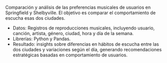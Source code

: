 Comparación y análisis de las preferencias musicales de usuarios en Springfield y Shelbyville. El objetivo es comparar el comportamiento de escucha esas dos ciudades.

- Datos: Registros de reproducciones musicales, incluyendo usuario, canción, artista, género, ciudad, hora y día de la semana.
- Librerías: Python y Pandas.
- Resultado: insights sobre diferencias en hábitos de escucha entre las dos ciudades y variaciones según el día, generando recomendaciones estratégicas basadas en comportamiento de usuarios.
